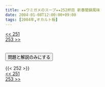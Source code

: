 ```yaml
---
title: ★★ウミガメのスープ★★252杯目 新春闇鍋風味
date: 2004-01-08T12:00:00+09:00
tags: [2004年,オカルト板]
---
```

<div class="th_left"><a href="../251"><< 251</a></div>
<div class="th_right"><a href="../253">253 >></a></div>
<br><br>
<script src="../../js/cupsoup.js"></script>
<form>
<input type="button" value="問題と解説のみにする" onClick="toggleCupsoup()">
</form>
{{< 252 >}}
<div class="th_left"><a href="../251"><< 251</a></div>
<div class="th_right"><a href="../253">253 >></a></div>
